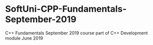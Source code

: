 # SoftUni-CPP-Fundamentals-September-2019
C++ Fundamentals September 2019 course part of C++ Development module June 2019
